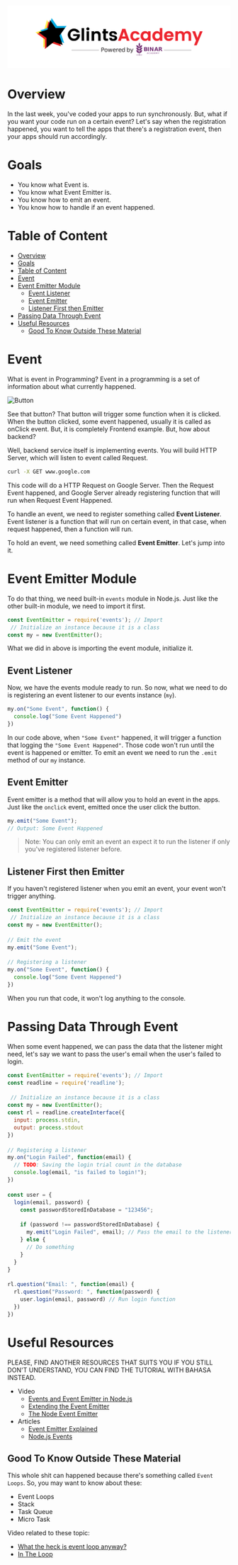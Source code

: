 ![GlintsXBinar](../../.assets/BinarXGlints.png)

# Overview

In the last week, you've coded your apps to run synchronously. But, what if you want your code run on a certain event? Let's say when the registration happened, you want to tell the apps that there's a registration event, then your apps should run accordingly.

# Goals
* You know what Event is.
* You know what Event Emitter is.
* You know how to emit an event.
* You know how to handle if an event happened.
  
# Table of Content
- [Overview](#overview)
- [Goals](#goals)
- [Table of Content](#table-of-content)
- [Event](#event)
- [Event Emitter Module](#event-emitter-module)
  - [Event Listener](#event-listener)
  - [Event Emitter](#event-emitter)
  - [Listener First then Emitter](#listener-first-then-emitter)
- [Passing Data Through Event](#passing-data-through-event)
- [Useful Resources](#useful-resources)
  - [Good To Know Outside These Material](#good-to-know-outside-these-material)

# Event

What is event in Programming? Event in a programming is a set of information about what currently happened.

![Button](/.assets/B03-01-Button.png)

See that button? That button will trigger some function when it is clicked. When the button clicked, some event happened, usually it is called as onClick event. But, it is completely Frontend example. But, how about backend?

Well, backend service itself is implementing events. You will build HTTP Server, which will listen to event called Request.

```bash
curl -X GET www.google.com
```

This code will do a HTTP Request on Google Server. Then the Request Event happened, and Google Server already registering function that will run when Request Event Happened.

To handle an event, we need to register something called **Event Listener**. Event listener is a function that will run on certain event, in that case, when request happened, then a function will run.

To hold an event, we need something called **Event Emitter**. Let's jump into it.

# Event Emitter Module

To do that thing, we need built-in `events` module in Node.js. Just like the other built-in module, we need to import it first.

```js
const EventEmitter = require('events'); // Import
 // Initialize an instance because it is a class
const my = new EventEmitter();
```

What we did in above is importing the event module, initialize it.

## Event Listener

Now, we have the events module ready to run. So now, what we need to do is registering an event listener to our events instance (`my`).

```js
my.on("Some Event", function() {
  console.log("Some Event Happened")
})
```

In our code above, when `"Some Event"` happened, it will trigger a function that logging the `"Some Event Happened"`. Those code won't run until the event is happened or emitter. To emit an event we need to run the `.emit` method of our `my` instance.

## Event Emitter

Event emitter is a method that will allow you to hold an event in the apps. Just like the `onclick` event, emitted once the user click the button. 

```js
my.emit("Some Event");
// Output: Some Event Happened
```

> Note: You can only emit an event an expect it to run the listener if only you've registered listener before.

## Listener First then Emitter

If you haven't registered listener when you emit an event, your event won't trigger anything.

```javascript
const EventEmitter = require('events'); // Import
 // Initialize an instance because it is a class
const my = new EventEmitter();

// Emit the event
my.emit("Some Event");

// Registering a listener
my.on("Some Event", function() {
  console.log("Some Event Happened")
})
```

When you run that code, it won't log anything to the console.

# Passing Data Through Event

When some event happened, we can pass the data that the listener might need, let's say we want to pass the user's email when the user's failed to login.

```javascript
const EventEmitter = require('events'); // Import
const readline = require('readline');

 // Initialize an instance because it is a class
const my = new EventEmitter();
const rl = readline.createInterface({
  input: process.stdin,
  output: process.stdout
})

// Registering a listener
my.on("Login Failed", function(email) {
  // TODO: Saving the login trial count in the database
  console.log(email, "is failed to login!");
})

const user = {
  login(email, password) {
    const passwordStoredInDatabase = "123456";

    if (password !== passwordStoredInDatabase) {
      my.emit("Login Failed", email); // Pass the email to the listener
    } else {
      // Do something
    }
  }
}

rl.question("Email: ", function(email) {
  rl.question("Password: ", function(password) {
    user.login(email, password) // Run login function
  })
})
```

# Useful Resources

PLEASE, FIND ANOTHER RESOURCES THAT SUITS YOU IF YOU STILL DON'T UNDERSTAND, YOU CAN FIND THE TUTORIAL WITH BAHASA INSTEAD.

* Video
  * [
Events and Event Emitter in Node.js](https://youtu.be/l20MBBFZAmA)
  * [
Extending the Event Emitter](https://youtu.be/9ErAONqE6HE)
  * [The Node Event Emitter](https://youtu.be/NtrnaTKqFPQ)
* Articles
  * [Event Emitter Explained](https://medium.com/technoetics/node-js-event-emitter-explained-d4f7fd141a1a)
  * [Node.js Events](https://www.w3schools.com/nodejs/nodejs_events.asp)


## Good To Know Outside These Material

This whole shit can happened because there's something called `Event Loops`. So, you may want to know about these:
* Event Loops
* Stack
* Task Queue
* Micro Task

Video related to these topic:
* [What the heck is event loop anyway?](https://youtu.be/8aGhZQkoFbQ)
* [In The Loop](https://youtu.be/cCOL7MC4Pl0)
